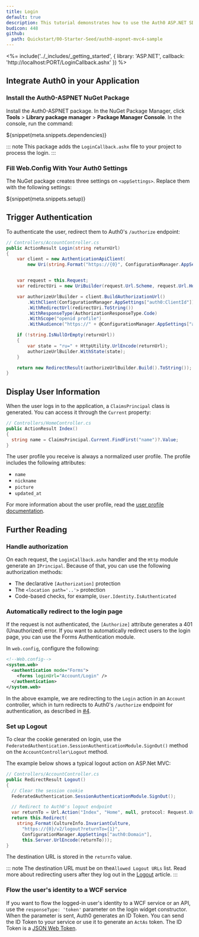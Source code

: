 ```yaml
---
title: Login
default: true
description: This tutorial demonstrates how to use the Auth0 ASP.NET SDK to add authentication and authorization to your web app.
budicon: 448
github:
  path: Quickstart/00-Starter-Seed/auth0-aspnet-mvc4-sample
---
```

<%= include('../_includes/_getting_started', { library: 'ASP.NET', callback: 'http://localhost:PORT/LoginCallback.ashx' }) %>

## Integrate Auth0 in your Application

### Install the Auth0-ASPNET NuGet Package

Install the Auth0-ASPNET package. In the NuGet Package Manager, click **Tools** > **Library package manager** > **Package Manager Console**. In the console, run the command: 

${snippet(meta.snippets.dependencies)}

::: note
This package adds the `LoginCallback.ashx` file to your project to process the login. 
:::

### Fill Web.Config With Your Auth0 Settings

The NuGet package creates three settings on `<appSettings>`. Replace them with the following settings:

${snippet(meta.snippets.setup)}

## Trigger Authentication

To authenticate the user, redirect them to Auth0's `/authorize` endpoint:

```c#
// Controllers/AccountController.cs
public ActionResult Login(string returnUrl)
{
    var client = new AuthenticationApiClient(
        new Uri(string.Format("https://{0}", ConfigurationManager.AppSettings["auth0:Domain"])));


    var request = this.Request;
    var redirectUri = new UriBuilder(request.Url.Scheme, request.Url.Host, this.Request.Url.IsDefaultPort ? -1 : request.Url.Port, "LoginCallback.ashx");

    var authorizeUrlBuilder = client.BuildAuthorizationUrl()
        .WithClient(ConfigurationManager.AppSettings["auth0:ClientId"])
        .WithRedirectUrl(redirectUri.ToString())
        .WithResponseType(AuthorizationResponseType.Code)
        .WithScope("openid profile")
        .WithAudience("https://" + @ConfigurationManager.AppSettings["auth0:Domain"] + "/userinfo");

    if (!string.IsNullOrEmpty(returnUrl))
    {
        var state = "ru=" + HttpUtility.UrlEncode(returnUrl);
        authorizeUrlBuilder.WithState(state);
    }

    return new RedirectResult(authorizeUrlBuilder.Build().ToString());
}
```

## Display User Information

When the user logs in to the application, a `ClaimsPrincipal` class is generated. You can access it through the `Current` property:

```cs
// Controllers/HomeController.cs
public ActionResult Index()
{
  string name = ClaimsPrincipal.Current.FindFirst("name")?.Value;
}
```

The user profile you receive is always a normalized user profile. The profile includes the following attributes:
* `name`
* `nickname`
* `picture`
* `updated_at`

For more information about the user profile, read the [user profile documentation](/user-profile).

## Further Reading

### Handle authorization

On each request, the `LoginCallback.ashx` handler and the `Http` module generate an `IPrincipal`. Because of that, you can use the following authorization methods: 
* The declarative `[Authorization]` protection
* The `<location path='..'>` protection
* Code-based checks, for example, `User.Identity.IsAuthenticated`

### Automatically redirect to the login page

If the request is not authenticated, the `[Authorize]` attribute generates a 401 (Unauthorized) error. If you want to automatically redirect users to the login page, you can use the Forms Authentication module. 

In `web.config`, configure the following:

```xml
<!--Web.config-->
<system.web>
  <authentication mode="Forms">
    <forms loginUrl="Account/Login" />
  </authentication>
</system.web>
```

In the above example, we are redirecting to the `Login` action in an `Account` controller, which in turn redirects to Auth0's `/authorize` endpoint for authentication, as described in [#4](#4-authenticating-the-user).

### Set up Logout

To clear the cookie generated on login, use the `FederatedAuthentication.SessionAuthenticationModule.SignOut()` method on the `AccountController\Logout` method.

The example below shows a typical logout action on ASP.Net MVC:

```cs
// Controllers/AccountController.cs
public RedirectResult Logout()
{
  // Clear the session cookie
  FederatedAuthentication.SessionAuthenticationModule.SignOut();

  // Redirect to Auth0's logout endpoint
  var returnTo = Url.Action("Index", "Home", null, protocol: Request.Url.Scheme );
  return this.Redirect(
    string.Format(CultureInfo.InvariantCulture,
      "https://{0}/v2/logout?returnTo={1}",
      ConfigurationManager.AppSettings["auth0:Domain"],
      this.Server.UrlEncode(returnTo)));
}
```

The destination URL is stored in the `returnTo` value. 

::: note 
The destination URL must be on the`Allowed Logout URLs` list. Read more about redirecting users after they log out in the [Logout](/logout#redirecting-users-after-logout) article.
:::

### Flow the user's identity to a WCF service

If you want to flow the logged-in user's identity to a WCF service or an API, use the `responseType: 'token'` parameter on the login widget constructor. When the parameter is sent, Auth0 generates an ID Token. You can send the ID Token to your service or use it to generate an `ActAs` token. The ID Token is a [JSON Web Token](http://tools.ietf.org/html/draft-ietf-oauth-json-web-token-06).
